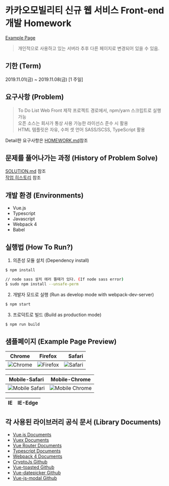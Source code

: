 # 카카오모빌리티 신규 웹 서비스 Front-end 개발 Homework  
[Example Page](http://15.164.141.35)
> 개인적으로 사용하고 있는 서버라 추후 다른 페이지로 변경되어 있을 수 있음.

## 기한 (Term)
2019.11.01(금) ~ 2019.11.08(금) [1 주일]  

## 요구사항 (Problem)
> To Do List Web Front 제작
프로젝트 경로에서, npm/yarn 스크립트로 실행 가능  
오픈 소스는 회사가 통상 사용 가능한 라이선스 준수 시 활용  
HTML 템플릿은 자유, 수퍼 셋 언어 SASS/SCSS, TypeScript 활용  

Detail한 요구사항은 [HOMEWORK.md](https://github.com/SimDaeSoo/Kakao_Mobility_Front_Homework/blob/master/HOMEWORK.md)참조  

## 문제를 풀어나가는 과정 (History of Problem Solve)
[SOLUTION.md](https://github.com/SimDaeSoo/Kakao_Mobility_Front_Homework/blob/master/SOLUTION.md) 참조  
[작업 히스토리](https://github.com/SimDaeSoo/Kakao_Mobility_Front_Homework/commits/master) 참조  

## 개발 환경 (Environments)
- Vue.js
- Typescript
- Javascript
- Webpack 4
- Babel

## 실행법 (How To Run?)
1. 의존성 모듈 설치 (Dependency install)
```sh
$ npm install

// node sass 설치 에러 뜰때가 있다. (If node sass error)
$ sudo npm install --unsafe-perm
```  

2. 개발자 모드로 실행 (Run as develop mode with webpack-dev-server)
```sh
$ npm start
```  

3. 프로덕트로 빌드 (Build as production mode)
```sh
$ npm run build
```

## 샘플페이지 (Example Page Preview)  
| Chrome | Firefox | Safari |
|---|:---:|---:|
![Chrome](http://15.164.141.35/src/assets/Chrome.png) | ![Firefox](http://15.164.141.35/src/assets/Firefox.png) | ![Safari](http://15.164.141.35/src/assets/Safari.png)

| Mobile-Safari | Mobile-Chrome |
|---|:---:|
![Mobile Safari](http://15.164.141.35/src/assets/Mobile_Safari.png) | ![Mobile Chrome](http://15.164.141.35/src/assets/Mobile_Chrome.png)

| IE | IE-Edge |
|---|:---:|


## 각 사용된 라이브러리 공식 문서 (Library Documents)
- [Vue.js Documents](https://kr.vuejs.org/v2/guide/index.html)  
- [Vuex Documents](https://vuex.vuejs.org/kr/)  
- [Vue Router Documents](https://router.vuejs.org/kr/)  
- [Typescript Documents](https://www.typescriptlang.org/docs/home.html)  
- [Webpack 4 Documents](https://webpack.js.org/concepts/)  
- [CryptoJs Github](https://github.com/brix/crypto-js)  
- [Vue-toasted Github](https://madewithvuejs.com/vue-toasted)  
- [Vue-datepicker Github](https://github.com/charliekassel/vuejs-datepicker)  
- [Vue-js-modal Github](https://github.com/euvl/vue-js-modal)